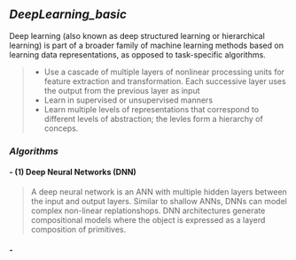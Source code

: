  ## _DeepLearning_basic_ 

Deep learning (also known as deep structured learning or hierarchical learning) is part of a broader family of machine learning methods based on learning data representations, as opposed to task-specific algorithms.

> - Use a cascade of multiple layers of nonlinear processing units for feature extraction and transformation. Each successive layer uses the output from the previous layer as input
> - Learn in supervised or unsupervised manners
> - Learn multiple levels of representations that correspond to different levels of abstraction; the levles form a hierarchy of conceps.

### _Algorithms_

 #### - (1) Deep Neural Networks (DNN)
> A deep neural network is an ANN with multiple hidden layers between the input and output layers. Similar to shallow ANNs, DNNs can model complex non-linear replationshops. DNN architectures generate compositional models where the object is expressed as a layerd composition of primitives.
       
 #### - 
       
